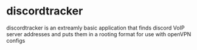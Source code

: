 # discordtracker

discordtracker is an extreamly basic application that finds discord VoIP server addresses and puts them in a rooting format for use with openVPN configs 
